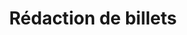 ---
title: Rédaction de billets
menu:
  sidebar:
    name: Rédaction de billets
    identifier: writing-post
    weight: 200
---